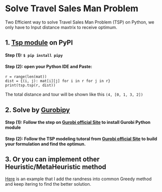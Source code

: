 # Solve Travel Sales Man Problem

Two Efficient way to solve Travel Sales Man Problem (TSP) on Python, we only have to Input distance maxtrix to receive optimum.

## 1. [Tsp module](https://pypi.org/project/tsp/) on PyPI 

  #### Step (1): `$ pip install pipy`
  
  #### Step (2): open your Python IDE and Paste:
  ```mat = {your_distance_matrix}
  r = range(len(mat))
  dist = {(i, j): mat[i][j] for i in r for j in r}
  print(tsp.tsp(r, dist))
  ```
  
  The total distance and tour will be shown like this `(4, [0, 1, 3, 2])`

  
## 2. Solve by [Gurobipy](https://www.gurobi.com/documentation/9.0/quickstart_mac/py_python_interface.html)

  #### Step (1): Follow the step on [Gurobi official Site](hhttps://www.gurobi.com/documentation/9.0/quickstart_mac/py_python_interface.html) to install Gurobi Python module
  
  #### Step (2): Follow the TSP modeling tutoral from [Gurobi official Site](https://gurobi.github.io/modeling-examples/traveling_salesman/tsp.html) to build your formulation and find the optimun.

## 3. Or you can implement other Heuristic/MetaHeuristic method
[Here](https://gist.github.com/hhh2012aa/tsp_sol) is an example that I add the randness into common Greedy method and keep itering to find the better solution.
